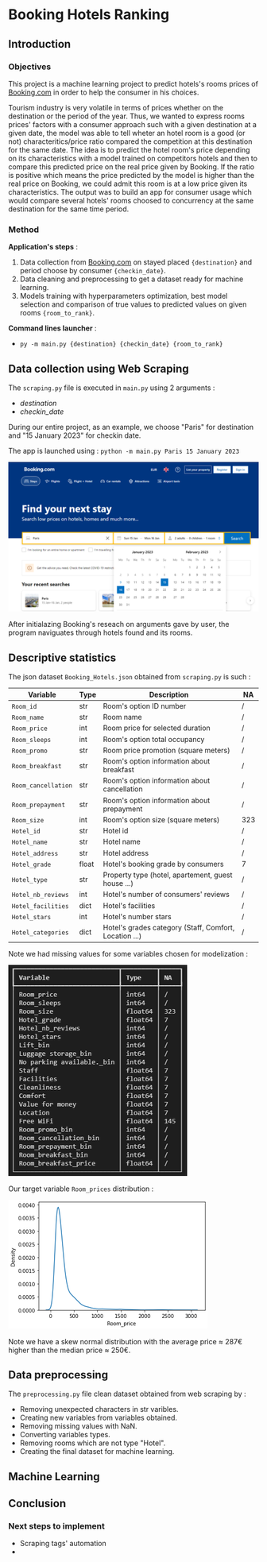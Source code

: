 # Booking Hotels Ranking

## Introduction

### Objectives

This project is a machine learning project to predict hotels's rooms prices of [Booking.com](https://www.booking.com/en-gb/) in order to help the consumer in his choices.

Tourism industry is very volatile in terms of prices whether on the destination or the period of the year. Thus, we wanted to express rooms prices' factors with a consumer approach such with a given destination at a given date, the model was able to tell wheter an hotel room is a good (or not) characteritics/price ratio compared the competition at this destination for the same date. The idea is to predict the hotel room's price depending on its characteristics with a model trained on competitors hotels and then to compare this predicted price on the real price given by Booking. If the ratio is positive which means the price predicted by the model is higher than the real price on Booking, we could admit this room is at a low price given its characteristics. The output was to build an app for consumer usage which would compare several hotels' rooms choosed to concurrency at the same destination for the same time period.

### Method

**Application's steps** :
1. Data collection from [Booking.com](https://www.booking.com/en-gb/) on stayed placed `{destination}` and period choose by consumer `{checkin_date}`.
2. Data cleaning and preprocessing to get a dataset ready for machine learning.
3. Models training with hyperparameters optimization, best model selection and comparison of true values to predicted values on given rooms `{room_to_rank}`.

**Command lines launcher** :
 - `py -m main.py {destination} {checkin_date} {room_to_rank}`

## Data collection using Web Scraping

The `scraping.py` file is executed in `main.py` using 2 arguments :

- *destination*
- *checkin_date*

During our entire project, as an example, we choose "Paris" for destination and "15 January 2023" for checkin date.

The app is launched using : `python -m main.py Paris 15 January 2023`

![Search](img/capture_search.png)

After initialazing Booking's reseach on arguments gave by user, the program naviguates through hotels found and its rooms.

## Descriptive statistics

The json dataset `Booking_Hotels.json` obtained from `scraping.py` is such :

| Variable            | Type  | Description                                            | NA  |
| ------------------- | ----- | ------------------------------------------------------ | ----|
| `Room_id`           | str   | Room's option ID number                                |  /  |
| `Room_name`         | str   | Room name                                              |  /  |
| `Room_price`        | int   | Room price for selected duration                       |  /  |
| `Room_sleeps`       | int   | Room's option total occupancy                          |  /  |
| `Room_promo`        | str   | Room price promotion (square meters)                   |  /  |
| `Room_breakfast`    | str   | Room's option information about breakfast              |  /  |
| `Room_cancellation` | str   | Room's option information about cancellation           |  /  |
| `Room_prepayment`   | str   | Room's option information about prepayment             |  /  |
| `Room_size`         | int   | Room's option size (square meters)                     | 323 |
| `Hotel_id`          | str   | Hotel id                                               |  /  |
| `Hotel_name`        | str   | Hotel name                                             |  /  |
| `Hotel_address`     | str   | Hotel address                                          |  /  |
| `Hotel_grade`       | float | Hotel's booking grade by consumers                     |  7  |
| `Hotel_type`        | str   | Property type (hotel, apartement, guest house ...)     |  /  |
| `Hotel_nb_reviews`  | int   | Hotel's number of consumers' reviews                   |  /  |
| `Hotel_facilities`  | dict  | Hotel's facilities                                     |  /  |
| `Hotel_stars`       | int   | Hotel's number stars                                   |  /  |
| `Hotel_categories`  | dict  | Hotel's grades category (Staff, Comfort, Location ...) |  /  |

Note we had missing values for some variables chosen for modelization :

![NA](img/capture_na.png)

Our target variable `Room_prices` distribution :

![Prix](img/capture_density.png)

Note we have a skew normal distribution with the average price $\approx$ 287€ higher than the median price $\approx$ 250€.

## Data preprocessing

The `preprocessing.py` file clean dataset obtained from web scraping by :
- Removing unexpected characters in str varibles.
- Creating new variables from variables obtained.
- Removing missing values with NaN.
- Converting variables types.
- Removing rooms which are not type "Hotel".
- Creating the final dataset for machine learning.

## Machine Learning

## Conclusion

### Next steps to implement

- Scraping tags' automation
- 
